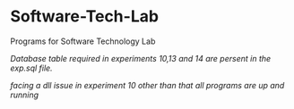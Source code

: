 # Software-Tech-Lab
Programs for Software Technology Lab

_Database table required in experiments 10,13 and 14 are persent in the exp.sql file._

*facing a dll issue in experiment 10 other than that all programs are up and running*
